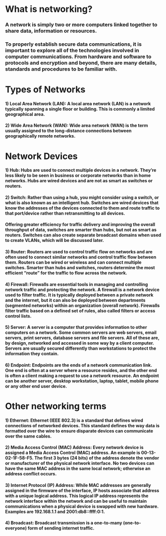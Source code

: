 # What is networking?

### A network is simply two or more computers linked together to share data, information or resources.

### To properly establish secure data communications, it is important to explore all of the technologies involved in computer communications. From hardware and software to protocols and encryption and beyond, there are many details, standards and procedures to be familiar with.

# Types of Networks

#### 1) Local Area Network (LAN): A local area network (LAN) is a network typically spanning a single floor or building. This is commonly a limited geographical area.

#### 2) Wide Area Network (WAN): Wide area network (WAN) is the term usually assigned to the long-distance connections between geographically remote networks.

# Network Devices

#### 1) Hub: Hubs are used to connect multiple devices in a network. They’re less likely to be seen in business or corporate networks than in home networks. Hubs are wired devices and are not as smart as switches or routers.

#### 2) Switch: Rather than using a hub, you might consider using a switch, or what is also known as an intelligent hub. Switches are wired devices that know the addresses of the devices connected to them and route traffic to that port/device rather than retransmitting to all devices.

#### Offering greater efficiency for traffic delivery and improving the overall throughput of data, switches are smarter than hubs, but not as smart as routers. Switches can also create separate broadcast domains when used to create VLANs, which will be discussed later.

#### 3) Router: Routers are used to control traffic flow on networks and are often used to connect similar networks and control traffic flow between them. Routers can be wired or wireless and can connect multiple switches. Smarter than hubs and switches, routers determine the most efficient “route” for the traffic to flow across the network.

#### 4) Firewall: Firewalls are essential tools in managing and controlling network traffic and protecting the network. A firewall is a network device used to filter traffic. It is typically deployed between a private network and the internet, but it can also be deployed between departments (segmented networks) within an organization (overall network). Firewalls filter traffic based on a defined set of rules, also called filters or access control lists.

#### 5) Server: A server is a computer that provides information to other computers on a network. Some common servers are web servers, email servers, print servers, database servers and file servers. All of these are, by design, networked and accessed in some way by a client computer. Servers are usually secured differently than workstations to protect the information they contain.

#### 6) Endpoint: Endpoints are the ends of a network communication link. One end is often at a server where a resource resides, and the other end is often a client making a request to use a network resource. An endpoint can be another server, desktop workstation, laptop, tablet, mobile phone or any other end user device.

# Other networking terms

#### 1) Ethernet: Ethernet (IEEE 802.3) is a standard that defines wired connections of networked devices. This standard defines the way data is formatted over the wire to ensure disparate devices can communicate over the same cables.

#### 2) Media Access Control (MAC) Address: Every network device is assigned a Media Access Control (MAC) address. An example is 00-13-02-1F-58-F5. The first 3 bytes (24 bits) of the address denote the vendor or manufacturer of the physical network interface. No two devices can have the same MAC address in the same local network; otherwise an address conflict occurs.

#### 3) Internet Protocol (IP) Address: While MAC addresses are generally assigned in the firmware of the interface, IP hosts associate that address with a unique logical address. This logical IP address represents the network interface within the network and can be useful to maintain communications when a physical device is swapped with new hardware. Examples are 192.168.1.1 and 2001:db8::ffff:0:1.

#### 4) Broadcast: Broadcast transmission is a one-to-many (one-to-everyone) form of sending internet traffic.


